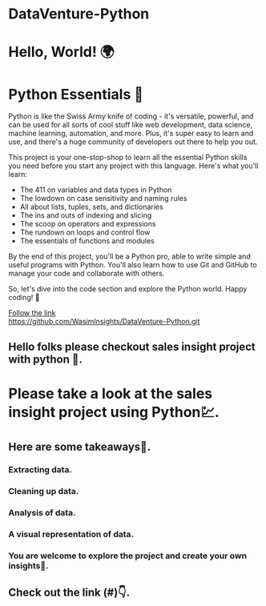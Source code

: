 


# DataVenture-Python

# Hello, World! 🌍

# Python Essentials 🐍

Python is like the Swiss Army knife of coding - it's versatile, powerful, and can be used for all sorts of cool stuff like web development, data science, machine learning, automation, and more. Plus, it's super easy to learn and use, and there's a huge community of developers out there to help you out.

This project is your one-stop-shop to learn all the essential Python skills you need before you start any project with this language. Here's what you'll learn:

- The 411 on variables and data types in Python
- The lowdown on case sensitivity and naming rules
- All about lists, tuples, sets, and dictionaries
- The ins and outs of indexing and slicing
- The scoop on operators and expressions
- The rundown on loops and control flow
- The essentials of functions and modules

By the end of this project, you'll be a Python pro, able to write simple and useful programs with Python. You'll also learn how to use Git and GitHub to manage your code and collaborate with others.

So, let's dive into the code section and explore the Python world. Happy coding! 🚀

[Follow the link](#)  
https://github.com/WasimInsights/DataVenture-Python.git

## Hello folks please checkout sales insight project with python 👋.

# Please take a look at the sales insight project using Python💹.
## Here are some takeaways🎁.
### Extracting data.
### Cleaning up data.
### Analysis of data.
### A visual representation of data.
### You are welcome to explore the project and create your own insights🙏.
## Check out the link (#)👇.  






